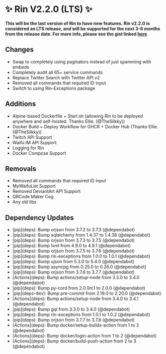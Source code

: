 # ✨ Rin V2.2.0 (LTS) ✨

**This will be the last version of Rin to have new features. Rin v2.2.0 is considered an LTS release, and will be supported for the next 3-6 months from the release date. For more info, please see the gist linked [here](https://gist.github.com/No767/de27c61dc471ac331a45ea7c2bda62c0)**

## Changes
- Swap to completely using paginators instead of just spamming with embeds
- Completely audit all 65+ service commands
- Replace Twitter Search with Twitter API v2
- Removed all commands that required ID input
- Switch to using Rin-Exceptions package

## Additions

- Alpine-based Dockerfile + Start.sh (allowing Rin to be deployed anywhere and self-hosted. Thanks Ellie. (@TheSilkky))  
- Docker Build + Deploy Workflow for GHCR + Docker Hub (Thanks Ellie. (@TheSilkky))
- Twitch API Support
- Waifu.IM API Support
- Logging for Rin
- Docker Compose Support

## Removals
- Removed all commands that required ID input
- MyWaifuList Support
- Removed DeviantArt API Support
- QRCode Maker Cog
- Any old libs


## Dependency Updates
- \[pip](deps)\: Bump orjson from 3.7.2 to 3.7.3 (@dependabot)
- \[pip](deps)\: Bump sqlalchemy from 1.4.37 to 1.4.38 (@dependabot)
- \[pip](deps)\: Bump orjson from 3.7.3 to 3.7.5 (@dependabot)
- \[pip](deps)\: Bump lxml from 4.9.0 to 4.9.1 (@dependabot)
- \[pip](deps)\: Bump orjson from 3.7.5 to 3.7.6 (@dependabot)
- \[pip](deps)\: Bump rin-exceptions from 1.0.0 to 1.0.1 (@dependabot)
- \[pip](deps)\: Bump ujson from 5.3.0 to 5.4.0 (@dependabot)
- \[pip](deps)\: Bump asyncpg from 0.25.0 to 0.26.0 (@dependabot)
- \[pip](deps)\: Bump orjson from 3.7.6 to 3.7.7 (@dependabot)
- \[Actions](deps)\: Bump actions/setup-node from 3.3.0 to 3.4.0 (@dependabot)
- \[pip](deps)\: Bump py-cord from 2.0.0rc1 to 2.0.0 (@dependabot)
- \[pip](deps-dev)\: Bump pre-commit from 2.19.0 to 2.20.0 (@dependabot)
- \[Actions](deps)\: Bump actions/setup-node from 3.4.0 to 3.4.1 (@dependabot)
- \[pip](deps)\: Bump gql from 3.3.0 to 3.4.0 (@dependabot)
- \[pip](deps)\: Bump rin-exceptions from 1.0.1 to 1.0.2 (@dependabot)
- \[pip](deps)\: Bump orjson from 3.7.7 to 3.7.8 (@dependabot)
- \[Actions](deps)\: Bump docker/setup-buildx-action from 1 to 2 (@dependabot)
- \[Actions](deps)\: Bump docker/login-action from 1 to 2 (@dependabot)
- \[Actions](deps)\: Bump docker/build-push-action from 2 to 3 (@dependabot)